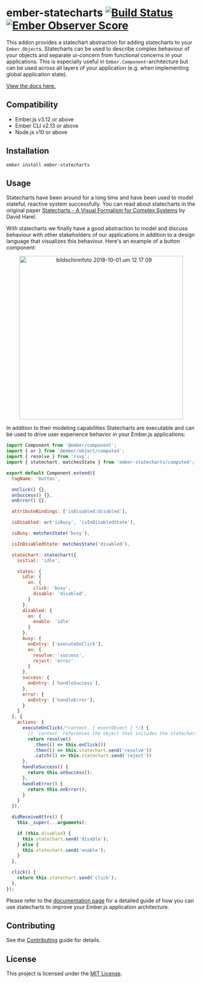 ember-statecharts [![Build Status](https://travis-ci.org/LevelbossMike/ember-statecharts.svg?branch=master)](https://travis-ci.org/LevelbossMike/ember-statecharts) [![Ember Observer Score](https://emberobserver.com/badges/ember-statecharts.svg)](https://emberobserver.com/addons/ember-statecharts)
==============================================================================

This addon provides a statechart abstraction for adding statecharts to your
`Ember.Object`s. Statecharts can be used to describe complex
behaviour of your objects and separate ui-concern from functional concerns in
your applications. This is especially useful in `Ember.Component`-architecture
but can be used across all layers of your application (e.g. when implementing
global application state).

[View the docs here.](https://ember-statecharts.com)


Compatibility
------------------------------------------------------------------------------

* Ember.js v3.12 or above
* Ember CLI v2.13 or above
* Node.js v10 or above


Installation
------------------------------------------------------------------------------

```
ember install ember-statecharts
```


Usage
------------------------------------------------------------------------------

Statecharts have been around for a long time and have been used to model
stateful, reactive system successfully. You can read about statecharts in the
original paper [Statecharts - A Visual Formalism for Complex
Systems](http://www.inf.ed.ac.uk/teaching/courses/seoc/2005_2006/resources/statecharts.pdf)
by David Harel.

With statecharts we finally have a good abstraction to model and discuss behaviour with
other stakeholders of our applications in addition to a design language that
visualizes this behaviour. Here's an example of a button component:

<p align="center">
  <img width="435" alt="bildschirmfoto 2018-10-01 um 12 17 09" src="https://user-images.githubusercontent.com/242299/46283582-0fb27800-c575-11e8-8c8e-c132e9f8f77a.png">
</p>

In addition to their modeling capabilities Statecharts are executable and can be used to drive user experience behavior in your Ember.js applications:

```js
import Component from '@ember/component';
import { or } from '@ember/object/computed';
import { resolve } from 'rsvp';
import { statechart, matchesState } from 'ember-statecharts/computed';

export default Component.extend({
  tagName: 'button',

  onClick() {},
  onSuccess() {},
  onError() {},

  attributeBindings: ['isDisabled:disabled'],

  isDisabled: or('isBusy', 'isInDisabledState'),

  isBusy: matchesState('busy'),

  isInDisabledState: matchesState('disabled'),

  statechart: statechart({
    initial: 'idle',

    states: {
      idle: {
        on: {
          click: 'busy',
          disable: 'disabled',
        }
      },
      disabled: {
        on: {
          enable: 'idle'
        }
      },
      busy: {
        onEntry: ['executeOnClick'],
        on: {
          resolve: 'success',
          reject: 'error'
        }
      },
      success: {
        onEntry: ['handleSuccess'],
      },
      error: {
        onEntry: ['handleError'],
      }
    }
  }, {
    actions: {
      executeOnClick(/*context, { eventObject } */) {
        // `context` references the object that includes the statechart
        return resolve()
          .then(() => this.onClick())
          .then(() => this.statechart.send('resolve'))
          .catch(() => this.statechart.send('reject'))
      },
      handleSuccess() {
        return this.onSuccess();
      },
      handleError() {
        return this.onError();
      }
    }
  }),

  didReceiveAttrs() {
    this._super(...arguments);

    if (this.disabled) {
      this.statechart.send('disable');
    } else {
      this.statechart.send('enable');
    }
  },

  click() {
    return this.statechart.send('click');
  },
});
```

Please refer to the [documentation page](http://ember-statecharts.com) for a detailed guide of how you can use statecharts to improve your Ember.js application architecture.

Contributing
------------------------------------------------------------------------------

See the [Contributing](CONTRIBUTING.md) guide for details.


License
------------------------------------------------------------------------------

This project is licensed under the [MIT License](LICENSE.md).
